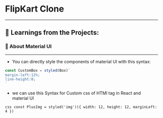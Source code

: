 # FlipKart Clone
__________________________



## 🎯 Learnings from the Projects:

 ### 📌 About Material UI
 __________________________
* You can directly style the components of material UI with this syntax:
```javascript
const CustomBox = styled(Box)`
margin-left:12%;
line-height:0;
`
```

* we can use this Syntax for Custom css of HTMl tag in React and material UI


`css
const PlusImg = styled('img')({
    width: 12,
    height: 12,
    marginLeft: 4
})
`


